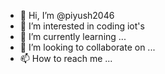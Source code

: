 - 👋 Hi, I’m @piyush2046
- 👀 I’m interested in coding iot's
- 🌱 I’m currently learning ...
- 💞️ I’m looking to collaborate on ...
- 📫 How to reach me ...

<!---
piyush2046/piyush2046 is a ✨ special ✨ repository because its `README.md` (this file) appears on your GitHub profile.
You can click the Preview link to take a look at your changes.
--->
